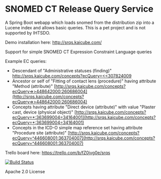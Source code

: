 # SNOMED CT Release Query Service
A Spring Boot webapp which loads snomed from the distribution zip into a Lucene index and allows basic queries.
This is a pet project and is not supported by IHTSDO.

Demo installation here: http://srqs.kaicube.com/

Support for simple SNOMED CT Expression Constraint Language queries

Example EC queries:
* Descendant of "Administrative statuses (finding)" [http://srqs.kaicube.com/concepts?ecQuery=<<307824009](http://srqs.kaicube.com/concepts?ecQuery=<307824009)
* Ancestor or self of "Fitting of contact lens (procedure)" having attribute "Method (attribute)" [http://srqs.kaicube.com/concepts?ecQuery=>>448642000:260686004](http://srqs.kaicube.com/concepts?ecQuery=>>448642000:260686004)
* Concepts having attribute "Direct device (attribute)" with value "Plaster cast, device (physical object)" [http://srqs.kaicube.com/concepts?ecQuery=*:363699004=34164001](http://srqs.kaicube.com/concepts?ecQuery=*:363699004=34164001)
* Concepts in the ICD-O simple map reference set having attribute "Procedure site (attribute)" [http://srqs.kaicube.com/concepts?ecQuery=^446608001:363704007](http://srqs.kaicube.com/concepts?ecQuery=^446608001:363704007)

Trello board here: https://trello.com/b/fZ0jvg0e/srqs

[![Build Status](https://travis-ci.org/kaicode/srqs.svg)](https://travis-ci.org/kaicube/srqs)

Apache 2.0 License
